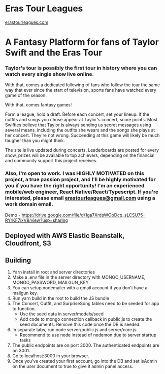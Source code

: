 # Eras Tour Leagues

[erastourleagues.com](https://erastourleagues.com)

# A Fantasy Platform for fans of Taylor Swift and the Eras Tour

### Taylor's tour is possibly the first tour in history where you can watch every single show live online.

With that, comes a dedicated following of fans who follow the tour the same way that ever since the start of television, sports fans have watched every game of the season.

With that, comes fantasy games!

Form a league, hold a draft. Before each concert, set your lineup. If the outfits and songs you chose appear at Taylor's concert, score points. Most Swifties believe that Taylor is always sending us secret messages using several means, including the outfits she wears and the songs she plays at her concert. They're not wrong. Succeeding at this game will likely be much tougher than you might think.

The site is live updated during concerts. Leaderboards are posted for every show, prizes will be available to top achievers, depending on the financial and community support this project receives.

### Also, I'm open to work. I was HIGHLY MOTIVATED on this project, a true passion project, and I'll be highly motivated for you if you have the right opportunity! I'm an experienced mobile/web engineer, React Native/React/Typescript. If you're interested, please email erastourleagues@gmail.com using a work domain email.

Demo - https://drive.google.com/file/d/1ga7XrdpWOoDcq_sLCSU75-RYrKF7ixV8/view?usp=sharing

## Deployed with AWS Elastic Beanstalk, Cloudfront, S3

## Building

1. Yarn install in root and server directories
2. Make a .env file in the server directory with MONGO_USERNAME, MONGO_PASSWORD, MAILGUN_KEY
3. You can setup nodemailer with a gmail account if you don't have a mailgun key.
4. Run yarn build in the root to build the JS bundle
5. The Concert, Outfit, and SurpriseSong tables need to be seeded for app to function.
   * Use the seed data in server/models/seed
   * Add code to mongo connection callback in public.js to create the seed documents. Remove this code once the DB is seeded.
6. In separate tabs, run node server/public.js and server/core.js
   * Recommend to use node instead of nodemon due to server startup tasks
7. The public endpoints are on port 3000. The authenticated endpoints are on 3001.
8. Go to localhost:3000 in your browser.
9. Once you've created your first account, go into the DB and set isAdmin on the user document to true to give it admin panel access.
